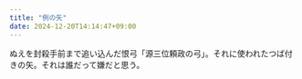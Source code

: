 ```yaml
---
title: "例の矢"
date: 2024-12-20T14:14:47+09:00
---
```

ぬえを封殺手前まで追い込んだ恨弓「源三位頼政の弓」。それに使われたつば付きの矢。それは誰だって嫌だと思う。

